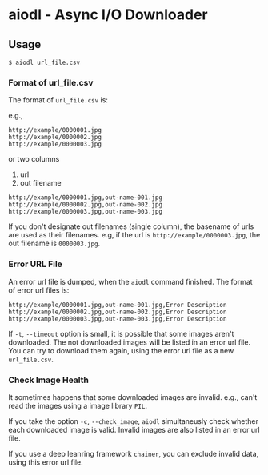 # aiodl - Async I/O Downloader

## Usage

```
$ aiodl url_file.csv
```

### Format of url_file.csv

The format of `url_file.csv` is:

e.g.,

```
http://example/0000001.jpg
http://example/0000002.jpg
http://example/0000003.jpg
```

or two columns

1. url
2. out filename

```
http://example/0000001.jpg,out-name-001.jpg
http://example/0000002.jpg,out-name-002.jpg
http://example/0000003.jpg,out-name-003.jpg
```

If you don't designate out filenames (single column),
the basename of urls are used as their filenames.
e.g, if the url is `http://example/0000003.jpg`, the out filename is `0000003.jpg`.

### Error URL File

An error url file is dumped, when the `aiodl` command finished.
The format of error url files is:

```
http://example/0000001.jpg,out-name-001.jpg,Error Description
http://example/0000002.jpg,out-name-002.jpg,Error Description
http://example/0000003.jpg,out-name-003.jpg,Error Description
```

If `-t`, `--timeout` option is small,
it is possible that some images aren't downloaded.
The not downloaded images will be listed in an error url file.
You can try to download them again, using the error url file as a new `url_file.csv`.

### Check Image Health

It sometimes happens that some downloaded images are invalid.
e.g., can't read the images using a image library `PIL`.

If you take the option `-c`, `--check_image`,
`aiodl` simultaneusly check whether each downloaded image is valid.
Invalid images are also listed in an error url file.

If you use a deep leanring framework `chainer`,
you can exclude invalid data, using this error url file.
